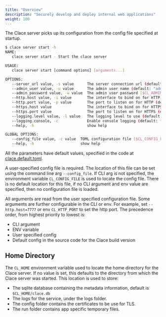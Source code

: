 ```yaml
---
title: "Overview"
description: "Securely develop and deploy internal web applications"
weight: 100
---
```


The Clace server picks up its configuration from the config file specified at startup.

```bash
$ clace server start -h
NAME:
   clace server start - Start the clace server

USAGE:
   clace server start [command options] [arguments...]

OPTIONS:
   --server_url value, -s value      The server connection url (default: "http://127.0.0.1:25223") [$CL_SERVER_URL]
   --admin_user value, -u value      The admin user name (default: "admin") [$CL_ADMIN_USER]
   --admin_password value, -w value  The admin user password [$CL_ADMIN_PASSWORD]
   --http.host value, -i value       The interface to bind on for HTTP (default: "127.0.0.1") [$CL_HTTP_HOST]
   --http.port value, -p value       The port to listen on for HTTP (default: 25223) [$CL_HTTP_PORT]
   --https.host value                The interface to bind on for HTTPS (default: "0.0.0.0") [$CL_HTTPS_HOST]
   --https.port value                The port to listen on for HTTPS (default: 25224) [$CL_HTTPS_PORT]
   --logging.level value, -l value   The logging level to use (default: "INFO") [$CL_LOGGING_LEVEL]
   --logging.console, -c             Enable console logging (default: false) [$CL_LOGGING_CONSOLE]
   --help, -h                        show help

GLOBAL OPTIONS:
   --config_file value, -c value  TOML configuration file [$CL_CONFIG_FILE]
   --help, -h                     show help
```

All the parameters have default values, specified in the code at [clace.default.toml](https://github.com/claceio/clace/blob/main/internal/utils/clace.default.toml).

A user-specified config file is required. The location of this file can be set using the command line arg `--config_file`. If CLI arg is not specified, the environment variable `CL_CONFIG_FILE` is used to locate the config file. There is no default location for this file, if no CLI argument and env value are specified, then no configuration file is loaded.

All arguments are read from the user specified configuration file. Some arguments are further configurable in the CLI or env. For example, set `--http.host=7777` or env `CL_HTTP_PORT` to set the http port. The precedence order, from highest priority to lowest is:
* CLI argument
* ENV variable
* User specified config
* Default config in the source code for the Clace build version

## Home Directory

The `CL_HOME` environment variable used to locate the home directory for the Clace server. If no value is set, this defaults to the directory from which the Clace server was started. This location is used to store:
* The sqlite database containing the metadata information, default is `$CL_HOME/clace.db`
* The logs for the service, under the logs folder.
* The config folder contains the certificates to be use for TLS.
* The run folder contains app specific temporary files.
